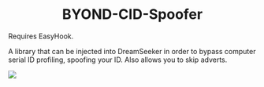 <div align="center">
  <h1>BYOND-CID-Spoofer</h1>
</div>

Requires EasyHook.

A library that can be injected into DreamSeeker in order to bypass computer serial ID profiling, spoofing your ID. Also allows you to skip adverts.

<img src="https://i.imgur.com/99ydeHc.png">
